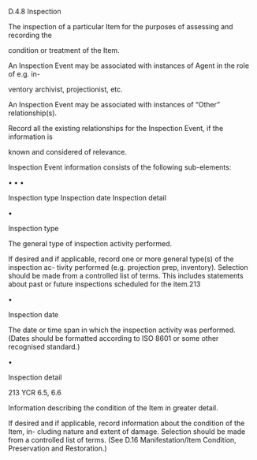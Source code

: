 D.4.8 Inspection

The inspection of a particular Item for the purposes of assessing and recording the

condition or treatment of the Item.

An Inspection Event may be associated with instances of Agent in the role of e.g. in-

ventory archivist, projectionist, etc.

An Inspection Event may be associated with instances of “Other” relationship(s).

Record  all  the  existing  relationships  for  the  Inspection  Event,  if  the  information  is

known and considered of relevance.

Inspection Event information consists of the following sub-elements:

•
•
•

Inspection type
Inspection date
Inspection detail

•

Inspection type

The general type of inspection activity performed.

If desired and if applicable, record one or more general type(s) of the inspection ac-
tivity performed (e.g. projection prep, inventory). Selection should be made from a
controlled  list  of  terms.  This  includes  statements  about  past  or  future  inspections
scheduled for the item.213

•

Inspection date

The date or time span in which the inspection activity was performed. (Dates should
be formatted according to ISO 8601 or some other recognised standard.)

•

Inspection detail

213  YCR 6.5, 6.6



Information describing the condition of the Item in greater detail.

If desired and if applicable, record information about the condition of the Item, in-
cluding nature and extent of damage. Selection should be made from a controlled
list of terms. (See D.16 Manifestation/Item Condition, Preservation and Restoration.)
